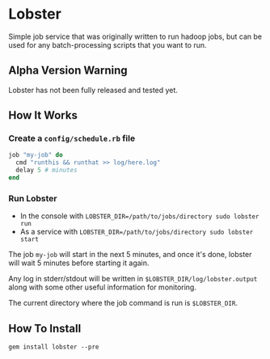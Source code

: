Lobster
=======

Simple job service that was originally written to run hadoop jobs, but can be 
used for any batch-processing scripts that you want to run.

Alpha Version Warning
---------------------

Lobster has not been fully released and tested yet.

How It Works
------------

### Create a `config/schedule.rb` file

~~~~~ ruby
job "my-job" do
  cmd "runthis && runthat >> log/here.log"
  delay 5 # minutes
end
~~~~~

### Run Lobster

- In the console with `LOBSTER_DIR=/path/to/jobs/directory sudo lobster run`
- As a service with `LOBSTER_DIR=/path/to/jobs/directory sudo lobster start`

The job `my-job` will start in the next 5 minutes, and once it's done, 
lobster will wait 5 minutes before starting it again.

Any log in stderr/stdout will be written in `$LOBSTER_DIR/log/lobster.output` 
along with some other useful information for monitoring.

The current directory where the job command is run is `$LOBSTER_DIR`.

How To Install
--------------

    gem install lobster --pre


